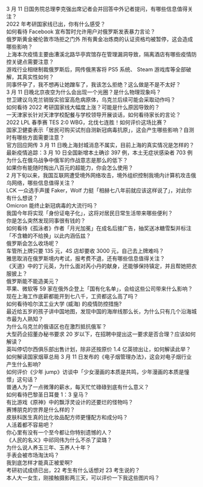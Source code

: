 3 月 11 日国务院总理李克强出席记者会并回答中外记者提问，有哪些信息值得关注？  
2022 年考研国家线已出，你有什么感受？  
如何看待 Facebook 宣布暂时允许用户对俄罗斯发表暴力言论？  
俄罗斯黄金被伦敦市场拒之门外 所有黄金冶炼商的认证资格均被暂停，这会造成哪些影响？  
上海本次疫情主要由漕溪北路华亭宾馆存在管理漏洞导致，隔离酒店有哪些疫情防控关键点需要注意？  
游戏行业相继制裁俄罗斯后，网传俄黑客将 PS5 系统、 Steam 游戏库等全部破解，其真实性如何？  
同事怀孕了，我不想再让她蹭车了，我该怎么拒绝？这么做是不是不太好？  
3 月 11 日晚北京夜空为什么会出现一个光圈？是什么物理现象吗？  
世卫建议乌克兰销毁实验室高危病原体，乌克兰后续可能会采取动作吗？  
如何看待 2022 考研国家线大幅度上涨？可能是什么原因导致的？  
一天津家长针对天津学校配餐与学校领导开展谈话，如何看待家长的言论？  
2022 LPL 春季赛 TES 2:0 WBG，北伐七连胜！如何评价这场比赛？  
国家卫健委表示「居民可购买试剂自测新冠病毒抗原」，这会产生哪些影响？自测时有哪些方面需要注意？  
官方回应网传 3 月 11 日晚上海封城消息不属实，目前上海的真实情况是怎样的？  
最新疫情追踪：3 月 10 日全国新增本土确诊 397 例，本土无症状感染者 703 例  
为什么在俄乌战争中俄军的作战意志是那么的低下？  
如果你有能随时掏出八百元的超能力，你会怎么使用？  
2 月下旬以来，我国互联网遭受境外网络攻击，境外组织控制我境内计算机攻击俄乌网络，哪些信息值得关注？  
LCK 一众选手声援 Faker，Wolf 力挺「相赫七八年前就应该这样说了」，对此你有什么想说？  
Omicron 能终止新冠病毒的大流行吗？  
我国今年将实现「身份证电子化」，这将对居民日常生活带来哪些便利？  
你是怎么突然发现同事很有钱的？  
如何看待《孤泳者》作者「月光加冕」在成名后接广告，抽奖送冰糖雪梨并标注「不含糖的不给换」以此内涵伍兹？  
俄罗斯会怎么收场呢？  
车管所上牌只要 135 元，4S 店却要收 3000 元，自己去上牌难吗？  
雅思取消在俄罗斯境内考试，报考费不退，还有哪些信息值得关注？  
《天道》中的丁元英，为什么面对芮小丹的献身，还能够保持镇定，并且帮她把衣服披上？  
俄罗斯能不能造美元？  
苹果、微软等 59 家在俄外企登上「国有化名单」，会给这些公司带来什么影响？  
现在上海工作底薪都能开到七八千，工资都这么高了吗？  
如何看待哈尔滨工业大学 (威海) 的疫情防控措施?  
最近给五岁的孩子讲中国地图，发现中国的海岸线那么长，为什么只有几个沿海城市最为人熟知？  
为什么乌克兰的俄语区也在激烈抵抗俄军？  
大型药企招董办秘书要求 20 岁以下，在招聘中提出这一要求是否合理？应该如何解读？  
英叫停切尔西俱乐部出售计划，除非还按原价 1.4 亿英镑出让，如何解读此举？  
如何解读国家烟草总局 3 月 11 日发布的《电子烟管理办法》，这会对电子烟行业产生什么影响?  
如何评价《少年 jump》访谈中「少女漫画的本质是共鸣，少年漫画的本质是憧憬」这句话？  
普通人为了一点微薄的薪水，每天忙忙碌碌到底有什么意义？  
如何看待巴黎圣日耳曼 1：3 皇马？  
有比游戏《原神》中的飘浮灵设计的还要烂的怪物吗？  
赛博朋克的世界是什么样的？  
皮肤科医生真的比化妆品配方师更懂配方和成分吗？  
人活着都不容易吧？  
你心里有没有一个至今都让你特别遗憾的人？  
《人民的名义》中祁同伟为什么不杀了梁璐？  
为什么说人养玉三年、玉养人十年？  
手表会被市场淘汰吗？  
我到底怎样才能真正被爱啊?  
考研初试成绩已出，22 考生有什么话想对 23 考生说的？  
本人大一女生，刚接触摄影两三天，可以评价一下我这些图片吗？  
